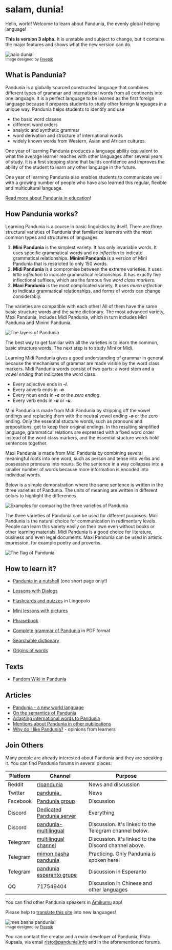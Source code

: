 # salam, dunia!

Hello, world!
Welcome to learn about Pandunia, the evenly global helping language!

**This is version 3 alpha.**
It is unstable and subject to change,
but it contains the major features and shows what the new version can do.

![](http://www.pandunia.info/grafe/halo_dunia.png "halo dunia!")  
<small>Image designed by [Freepik](http://www.freepik.com)</small>

## What is Pandunia?

Pandunia is a globally sourced constructed language
that combines different types of grammar and international words from all continents into one language.
It is a perfect language to be learned as the first foreign language because it prepares students to study other foreign languages in a unique way.
Pandunia helps students to identify and use

- the basic word classes
- different word orders
- analytic and synthetic grammar
- word derivation and structure of international words
- widely known words from Western, Asian and African cultures.

One year of learning Pandunia produces a language ability equivalent to what the average learner reaches with other languages after several years of study.
It is a first stepping stone that builds confidence and improves the ability of the student to learn any other language in the future.

One year of learning Pandunia also enables students to communicate well with a growing number of people
who have also learned this regular, flexible and multicultural language.

[Read more about Pandunia in education](bash-pedie.md)!

## How Pandunia works?

Learning Pandunia is a course in basic linguistics by itself.
There are three structural varieties of Pandunia
that familiarize learners with the most common types and structures of languages.

1. **Mini Pandunia** is the simplest variety.
   It has only invariable words.
   It uses specific grammatical words and *no inflection* to indicate grammatical relationships.
   **Minimi Pandunia** is a version of Mini Pandunia that is restricted to only 150 words.
2. **Midi Pandunia** is a compromise between the extreme varieties.
   It uses *little inflection* to indicate grammatical relationships.
   It has exactly five inflectional suffixes, which are the famous five *word class markers*.
3. **Maxi Pandunia** is the most complicated variety.
   It uses *much inflection* to indicate grammatical relationships,
   and forms of words can change considerably.

The varieties are compatible with each other!
All of them have the same basic structure words and the same dictionary.
The most advanced variety, Maxi Pandunia, includes Midi Pandunia, which in turn includes Mini Pandunia and Minimi Pandunia.

![](http://www.pandunia.info/grafe/pandunia-3.png "The layers of Pandunia")

The best way to get familiar with all the varieties is to learn the common, basic structure words.
The next step is to study Mini or Midi.

Learning Midi Pandunia gives a good understanding of grammar in general
because the mechanisms of grammar are made visible by the word class markers.
Midi Pandunia words consist of two parts:
a word stem and a *vowel ending* that indicates the word class.

- Every adjective ends in ***-i***.
- Every adverb ends in ***-o***.
- Every noun ends in ***-e*** or the *zero ending*.
- Every verb ends in ***-a*** or ***-u***.

Mini Pandunia is made from Midi Pandunia by stripping off the vowel endings
and replacing them with the neutral vowel ending ***-ə*** or the zero ending.
Only the essential stucture words, such as pronouns and prepositions, get to keep their original endings.
In the resulting simplified language, grammatical relations are expressed with a fixed word order instead of the word class markers,
and the essential stucture words hold sentences together.

Maxi Pandunia is made from Midi Pandunia by combining several meaningful roots into one word,
such as person and tense into verbs and possessive pronouns into nouns.
So the sentence in a way collapses into a smaller number of words
because more information is encoded into individual words.

Below is a simple demonstration where the same sentence is written in the three varieties of Pandunia.
The units of meaning are written in different colors to highlight the differences.

![](http://www.pandunia.info/grafe/Mini-Midi-Maxi_ENG.png "Examples for comparing the three varieties of Pandunia")

The three varieties of Pandunia can be used for different purposes.
Mini Pandunia is the natural choice for communication in rudimentary levels.
People can learn this variety easily on their own even without books or other learning materials.
Midi Pandunia is a good choice for literature, business and even legal documents.
Maxi Pandunia can be used in artistic expression, for example poetry and proverbs.

![](http://www.pandunia.info/grafe/bandir.png "The flag of Pandunia")

## How to learn it?

- [Pandunia in a nutshell](003_baze.md) (one short page only!)
- [Lessons with Dialogs](201_shula.md)
- [Flashcards and quizzes](https://lingopolo.org/pandunia/) in Lingopolo
- [Mini lessons with pictures](http://www.pandunia.info/pandunia/mini_shula.html)
- [Phrasebook](200_baze_jumla.md)
- [Complete grammar of Pandunia](pan.pdf) in PDF format

- [Searchable dictionary](tiddly.html)
- [Origins of words](leksaslia.md)


## Texts

- [Fandom Wiki in Pandunia](https://pandunia.fandom.com/)

## Articles

- [Pandunia - a new world language](001_dunia_basha.md)
- [On the semantics of Pandunia](120_mana_sistem.md)
- [Adapting international words to Pandunia](403_loga_hapu.md)
- [Mentions about Pandunia in other publications](makal_tema_pandunia.md)
- [Why do I like Pandunia?](http://www.pandunia.info/makal/Why_do_I_like_Pandunia.pdf) - opinions from learners

## Join Others

Many people are already interested about Pandunia and they are speaking it.
You can find Pandunia forums in several places:

| Platform | Channel | Purpose |
|----------|---------|---------|
| Reddit   | [r/pandunia](https://www.reddit.com/r/pandunia/) | News and discussion |
| Twitter  | [pandunia_](https://twitter.com/pandunia_) | News |
| Facebook | [Pandunia group](http://www.facebook.com/groups/pandunia) | Discussion |
| Discord  | [Dedicated Pandunia server](https://discord.gg/aXDk9fbk58) | Everything |
| Discord  | [pandunia-multilingual](https://discord.gg/FWavWeG) | Discussion. It's linked to the Telegram channel below. |
| Telegram | [multilingual channel](https://t.me/joinchat/AAAAAEPVsifmS6xRLAlxVA) | Discussion. It's linked to the Discord channel above. |
| Telegram | [mimon basha pandunia](https://t.me/joinchat/AAAAAENlKqzlMtGkrmf5rg) | Practicing. Only Pandunia is spoken here! |
| Telegram | [pandunia esperanto grupe](https://pandunia.telegramo.org/) | Discussion in Esperanto |
| QQ       | 717549404 | Discussion in Chinese and other languages |

You can find other Pandunia speakers in [Amikumu](https://amikumu.com/) app!

Please help to [translate this site](tarja_netoloke.md) into new languages!

![](http://www.pandunia.info/grafe/mome_loga_pandunia.png "mes basha pandunia!")  
<small>Image designed by [Freepik](http://www.freepik.com)</small>

You can contact the creator and a main developer of Pandunia, Risto Kupsala, via email
[risto@pandunia.info](mailto:risto@pandunia.info) and in the aforementioned forums.

